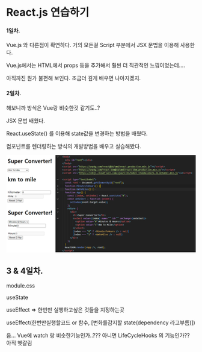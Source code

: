 # React.js 연습하기

#### 1일차.

Vue.js 와 다른점이 확연하다. 거의 모든걸 Script 부분에서 JSX 문법을 이용해 사용한다.

Vue.js에서는 HTML에서 props 등을 추가해서 훨씬 더 직관적인 느낌이었는데.... 

아직까진 뭔가 불편해 보인다. 조금더 깊게 배우면 나아지겠지.

#### 2일차.

해보니까 방식은 Vue랑 비슷한것 같기도..?

JSX 문법 배웠다.

React.useState() 를 이용해 state값을 변경하는 방법을 배웠다.

컴포넌트를 렌더링하는 방식의 개발방법을 배우고 실습해봤다.

![](README_assets/97f8484433c368d939ace48ab9f9d8fcbed350f6.png)

## 3 & 4일차.

module.css

useState

useEffect => 한번만 실행하고싶은 것들을 지정하는곳

useEffect(한번만실행할코드 or 함수, [변화를감지할 state(dependency 라고부름)])

음... Vue에 watch 랑 비슷한기능인가..??? 아니면 LifeCycleHooks 의 기능인가?? 아직 헷갈림



